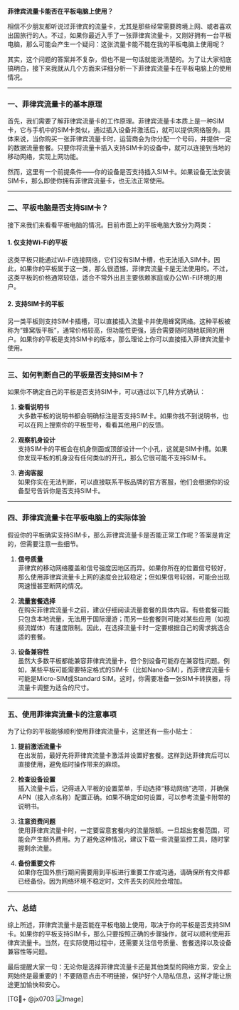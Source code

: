 **菲律宾流量卡能否在平板电脑上使用？**

相信不少朋友都听说过菲律宾的流量卡，尤其是那些经常需要跨境上网、或者喜欢出国旅行的人。不过，如果你最近入手了一张菲律宾流量卡，又刚好拥有一台平板电脑，那么可能会产生一个疑问：这张流量卡能不能在我的平板电脑上使用呢？

其实，这个问题的答案并不复杂，但也不是一句话就能说清楚的。为了让大家彻底搞明白，接下来我就从几个方面来详细分析一下菲律宾流量卡在平板电脑上的使用情况。

---

### 一、菲律宾流量卡的基本原理

首先，我们需要了解菲律宾流量卡的工作原理。菲律宾流量卡本质上是一种SIM卡，它与手机中的SIM卡类似，通过插入设备并激活后，就可以提供网络服务。具体来说，当你购买一张菲律宾流量卡时，运营商会为你分配一个号码，并提供一定的数据流量套餐。只要你将流量卡插入支持SIM卡的设备中，就可以连接到当地的移动网络，实现上网功能。

然而，这里有一个前提条件——你的设备是否支持插入SIM卡。如果设备无法安装SIM卡，那么即使你拥有菲律宾流量卡，也无法正常使用。

---

### 二、平板电脑是否支持SIM卡？

接下来我们来看看平板电脑的情况。目前市面上的平板电脑大致分为两类：

#### 1. **仅支持Wi-Fi的平板**
   这类平板只能通过Wi-Fi连接网络，它们没有SIM卡槽，也无法插入SIM卡。因此，如果你的平板属于这一类，那么很遗憾，菲律宾流量卡是无法使用的。不过，这类平板的价格通常较低，适合不常外出且主要依赖家庭或办公Wi-Fi环境的用户。

#### 2. **支持SIM卡的平板**
   另一类平板则支持SIM卡插槽，可以直接插入流量卡并使用蜂窝网络。这种平板被称为“蜂窝版平板”，通常价格较高，但功能性更强，适合需要随时随地联网的用户。如果你的平板是支持SIM卡的版本，那么理论上你可以直接插入菲律宾流量卡使用。

---

### 三、如何判断自己的平板是否支持SIM卡？

如果你不确定自己的平板是否支持SIM卡，可以通过以下几种方式确认：

1. **查看说明书**  
   大多数平板的说明书都会明确标注是否支持SIM卡。如果你找不到说明书，也可以在网上搜索你的平板型号，看看其他用户的反馈。

2. **观察机身设计**  
   支持SIM卡的平板会在机身侧面或顶部设计一个小孔，这就是SIM卡槽。如果你发现平板的机身没有任何类似的开孔，那么它很可能不支持SIM卡。

3. **咨询客服**  
   如果你实在无法判断，可以直接联系平板品牌的官方客服，他们会根据你的设备型号告诉你是否支持SIM卡。

---

### 四、菲律宾流量卡在平板电脑上的实际体验

假设你的平板确实支持SIM卡，那么菲律宾流量卡是否能正常工作呢？答案是肯定的，但需要注意一些细节。

1. **信号质量**  
   菲律宾的移动网络覆盖和信号强度因地区而异。如果你所在的位置信号较好，那么使用菲律宾流量卡上网的速度会比较稳定；但如果信号较弱，可能会出现网速慢甚至断网的情况。

2. **流量套餐选择**  
   在购买菲律宾流量卡之前，建议仔细阅读流量套餐的具体内容。有些套餐可能只包含本地流量，无法用于国际漫游；而另一些套餐则可能对某些应用（如视频流媒体）有速度限制。因此，在选择流量卡时一定要根据自己的需求挑选合适的套餐。

3. **设备兼容性**  
   虽然大多数平板都能兼容菲律宾流量卡，但个别设备可能存在兼容性问题。例如，某些平板可能需要特定格式的SIM卡（比如Nano-SIM），而菲律宾流量卡可能是Micro-SIM或Standard SIM。这时，你需要准备一张SIM卡转换器，将流量卡调整为适合的尺寸。

---

### 五、使用菲律宾流量卡的注意事项

为了让你的平板能够顺利使用菲律宾流量卡，这里还有一些小贴士：

1. **提前激活流量卡**  
   在出发前，最好先将菲律宾流量卡激活并设置好套餐。这样到达菲律宾后可以直接使用，避免临时操作带来的麻烦。

2. **检查设备设置**  
   插入流量卡后，记得进入平板的设置菜单，手动选择“移动网络”选项，并确保APN（接入点名称）配置正确。如果不确定如何设置，可以参考流量卡附带的说明书。

3. **注意资费问题**  
   使用菲律宾流量卡时，一定要留意套餐内的流量限额。一旦超出套餐范围，可能会产生额外费用。为了避免这种情况，建议下载一些流量监控工具，随时掌握剩余流量。

4. **备份重要文件**  
   如果你在国外旅行期间需要用到平板进行重要工作或沟通，请确保所有文件都已经备份。因为网络环境不稳定时，文件丢失的风险会增加。

---

### 六、总结

综上所述，菲律宾流量卡是否能在平板电脑上使用，取决于你的平板是否支持SIM卡。如果你的平板支持SIM卡，那么只要按照正确的步骤操作，就可以顺利使用菲律宾流量卡。当然，在实际使用过程中，还需要关注信号质量、套餐选择以及设备兼容性等问题。

最后提醒大家一句：无论你是选择菲律宾流量卡还是其他类型的网络方案，安全上网始终是最重要的！不要随意点击不明链接，保护好个人隐私信息，这样才能让旅途更加愉快和安心。

[TG💪+ @jx0703 ![Image](https://github.com/user-attachments/assets/dbca1d08-cadb-493c-b0ec-ad6f7a83f270)]